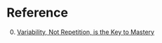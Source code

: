 # Reference

0. [Variability, Not Repetition, is the Key to Mastery](https://www.scotthyoung.com/blog/2022/10/26/variable-mastery/)

